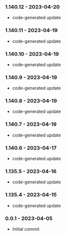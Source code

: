 ### 1.140.12 - 2023-04-20

- code-generated update

### 1.140.11 - 2023-04-19

- code-generated update

### 1.140.10 - 2023-04-19

- code-generated update

### 1.140.9 - 2023-04-19

- code-generated update

### 1.140.8 - 2023-04-19

- code-generated update

### 1.140.7 - 2023-04-19

- code-generated update

### 1.140.6 - 2023-04-17

- code-generated update

### 1.135.5 - 2023-04-16

- code-generated update

### 1.135.4 - 2023-04-15

- code-generated update

### 0.0.1 - 2023-04-05

- Initial commit